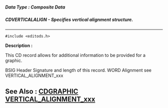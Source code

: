 ##### Data Type : Composite Data
##### CDVERTICALALIGN - Specifies vertical alignment structure.
---
```
#include <editods.h>
```
**Description :**

This CD record allows for additional information to be provided for a graphic.

BSIG Header  Signature and length of this record.
WORD Alignment see VERTICAL_ALIGNMENT_xxx

**See Also :**
[CDGRAPHIC](/domino-c-api-docs/reference/Data/CDGRAPHIC)
[VERTICAL_ALIGNMENT_xxx](/domino-c-api-docs/reference/Symb/VERTICAL_ALIGNMENT_xxx)
---

